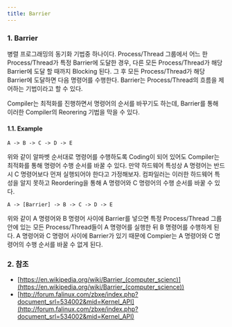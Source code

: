 ```yaml
---
title: Barrier
---
```


### 1. Barrier

병렬 프로그래밍의 동기화 기법중 하나이다. Process/Thread 그룹에서 어느 한 Process/Thread가 특정 Barrier에 도달한 경우, 다른 모든 Process/Thread가 해당 Barrier에 도달 할 때까지 Blocking 된다. 그 후 모든 Process/Thread가 해당 Barrier에 도달하면 다음 명령어를 수행한다. Barrier는 Process/Thread의 흐름을 제어하는 기법이라고 할 수 있다.

Compiler는 최적화를 진행하면서 명령어의 순서를 바꾸기도 하는데, Barrier를 통해 이러한 Compiler의 Reorering 기법을 막을 수 있다.

#### 1.1. Example

```text {caption="[Text 1] Barrier 적용 전"}
A -> B -> C -> D -> E
```

위와 같이 알파벳 순서대로 명령어를 수행하도록 Coding이 되어 있어도 Compiler는 최적화를 통해 명령어 수행 순서를 바꿀 수 있다. 만약 하드웨어 특성상 A 명령어는 반드시 C 명령어보다 먼져 실행되어야 한다고 가정해보자. 컴파일러는 이러한 하드웨어 특성을 알지 못하고 Reordering을 통해 A 명령어와 C 명령어의 수행 순서를 바꿀 수 있다.

```text {caption="[Text 2] Barrier 적용 후"}
A -> [Barrier] -> B -> C -> D -> E
```

위와 같이 A 명령어와 B 명령어 사이에 Barrier를 넣으면 특정 Process/Thread 그룹안에 있는 모든 Process/Thread들이 A 명령어를 실행한 뒤 B 명령어를 수행하게 된다. A 명령어와 C 명령어 사이에 Barrier가 있기 때문에  Compier는 A 명령어와 C 명령어의 수행 순서를 바꿀 수 없게 된다.

### 2. 참조

* [https://en.wikipedia.org/wiki/Barrier_(computer_scienc)](https://en.wikipedia.org/wiki/Barrier_(computer_science))
* [http://forum.falinux.com/zbxe/index.php?document_srl=534002&mid=Kernel_API](http://forum.falinux.com/zbxe/index.php?document_srl=534002&mid=Kernel_API)

